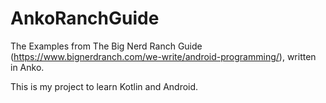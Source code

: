 # AnkoRanchGuide
The Examples from The Big Nerd Ranch Guide (https://www.bignerdranch.com/we-write/android-programming/), written in Anko.

This is my project to learn Kotlin and Android.
